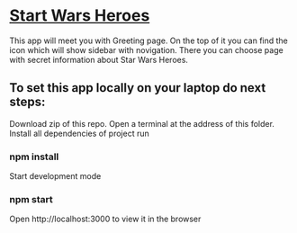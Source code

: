 # [Start Wars Heroes](https://ab-star-wars.netlify.app/)

This app will meet you with Greeting page. On the top of it you can find the
icon which will show sidebar with novigation. There you can choose page with
secret information about Star Wars Heroes.

## To set this app locally on your laptop do next steps:

Download zip of this repo. Open a terminal at the address of this folder.
Install all dependencies of project run

### npm install

Start development mode

### npm start

Open http://localhost:3000 to view it in the browser
